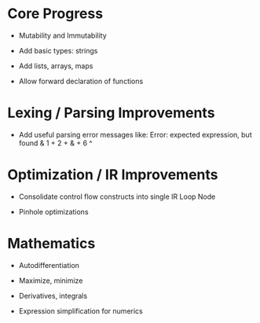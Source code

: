 # Core Progress

- Mutability and Immutability

- Add basic types: strings

- Add lists, arrays, maps

- Allow forward declaration of functions



# Lexing / Parsing Improvements

- Add useful parsing error messages like:
  Error: expected expression, but found &
    1 + 2 + & + 6
            ^



# Optimization / IR Improvements

- Consolidate control flow constructs into single IR Loop Node

- Pinhole optimizations



# Mathematics

- Autodifferentiation

- Maximize, minimize

- Derivatives, integrals

- Expression simplification for numerics
